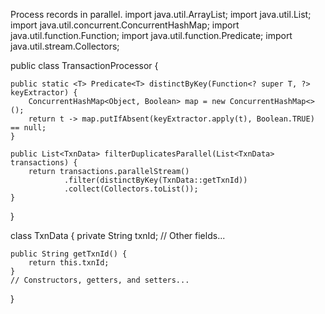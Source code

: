 Process records in parallel.
import java.util.ArrayList;
import java.util.List;
import java.util.concurrent.ConcurrentHashMap;
import java.util.function.Function;
import java.util.function.Predicate;
import java.util.stream.Collectors;

public class TransactionProcessor {

    public static <T> Predicate<T> distinctByKey(Function<? super T, ?> keyExtractor) {
        ConcurrentHashMap<Object, Boolean> map = new ConcurrentHashMap<>();
        return t -> map.putIfAbsent(keyExtractor.apply(t), Boolean.TRUE) == null;
    }

    public List<TxnData> filterDuplicatesParallel(List<TxnData> transactions) {
        return transactions.parallelStream()
                .filter(distinctByKey(TxnData::getTxnId))
                .collect(Collectors.toList());
    }
}

class TxnData {
    private String txnId;
    // Other fields...

    public String getTxnId() {
        return this.txnId;
    }
    // Constructors, getters, and setters...
}

